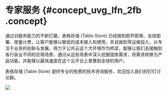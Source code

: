 # 专家服务 {#concept_uvg_lfn_2fb .concept}

通过对服务能力的不断打磨，表格存储 \(Table Store\) 已经做到即开即用、全球部署、按量计费，让客户能够以极低的成本接入和使用，并且做到零运维投入，以专注于业务的创新与发展。得力于公共云这个大环境作为桥梁，能够让我们去接触到各行各业不同的应用场景，通过从这些场景中深入挖掘提炼需求，将需求转换为产品功能，并能够以最快速度在这个云平台上普惠到全球的用户。

表格存储 \(Table Store\) 提供专业的免费的技术咨询服务，欢迎加入我们的钉钉讨论群。

![](http://static-aliyun-doc.oss-cn-hangzhou.aliyuncs.com/assets/img/21648/153727304612239_zh-CN.png)


